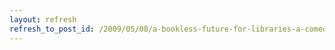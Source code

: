 ```yaml
---
layout: refresh
refresh_to_post_id: /2009/05/08/a-bookless-future-for-libraries-a-comedy-in-3-acts
---
```


